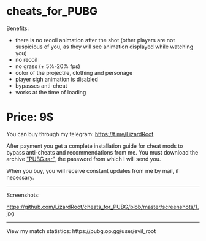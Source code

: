 # cheats_for_PUBG

Benefits: 
- there is no recoil animation after the shot (other players are not suspicious of you, as they will see animation displayed while watching you) 
- no recoil 
- no grass (+ 5%-20% fps) 
- color of the projectile, clothing and personage 
- player sigh animation is disabled 
- bypasses anti-cheat 
- works at the time of loading

<h1>Price: 9$</h1>

You can buy through my telegram: https://t.me/LizardRoot

After payment you get a complete installation guide for cheat mods to bypass anti-cheats and recommendations from me. You must download the archive <a href="https://github.com/LizardRoot/cheats_for_PUBG/blob/master/PUBG.rar">"PUBG.rar"</a>, the password from which I will send you.

When you buy, you will receive constant updates from me by mail, if necessary.
<hr>
Screenshots: 

https://github.com/LizardRoot/cheats_for_PUBG/blob/master/screenshots/1.jpg
<hr>
View my match statistics: https://pubg.op.gg/user/evil_root
